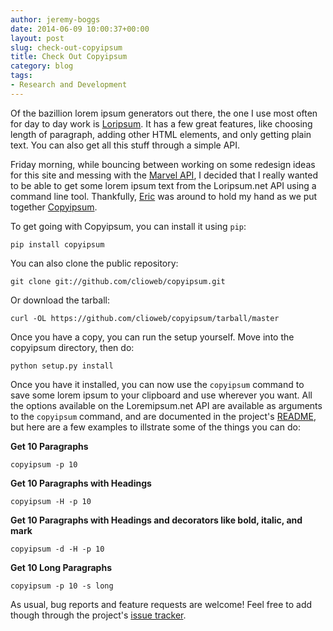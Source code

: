 ```yaml
---
author: jeremy-boggs
date: 2014-06-09 10:00:37+00:00
layout: post
slug: check-out-copyipsum
title: Check Out Copyipsum
category: blog
tags:
- Research and Development
---
```


Of the bazillion lorem ipsum generators out there, the one I use most often for day to day work is [Loripsum](http://loripsum.net). It has a few great features, like choosing length of paragraph, adding other HTML elements, and only getting plain text. You can also get all this stuff through a simple API.

Friday morning, while bouncing between working on some redesign ideas for this site and messing with the [Marvel API](http://developer.marvel.com/), I decided that I really wanted to be able to get some lorem ipsum text from the Loripsum.net API using a command line tool. Thankfully, [Eric](/people/eric-rochester) was around to hold my hand as we put together [Copyipsum](http://github.com/clioweb/copyipsum).

To get going with Copyipsum, you can install it using `pip`:

```
pip install copyipsum
```

You can also clone the public repository:

```
git clone git://github.com/clioweb/copyipsum.git
```

Or download the tarball:

```
curl -OL https://github.com/clioweb/copyipsum/tarball/master
```

Once you have a copy, you can run the setup yourself. Move into the copyipsum directory, then do:

```
python setup.py install
```

Once you have it installed, you can now use the `copyipsum` command to save some lorem ipsum to your clipboard and use wherever you want. All the options available on the Loremipsum.net API are available as arguments to the `copyipsum` command, and are documented in the project's [README](https://github.com/clioweb/copyipsum/blob/master/README.md), but here are a few examples to illstrate some of the things you can do:

**Get 10 Paragraphs**

```
copyipsum -p 10
```


**Get 10 Paragraphs with Headings**

```
copyipsum -H -p 10
```

**Get 10 Paragraphs with Headings and decorators like bold, italic, and mark**

```
copyipsum -d -H -p 10
```

**Get 10 Long Paragraphs**

```
copyipsum -p 10 -s long
```

As usual, bug reports and feature requests are welcome! Feel free to add though through the project's [issue tracker](http://github.com/clioweb/copyipsum/issues).
